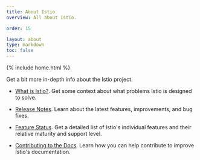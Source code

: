 ```yaml
---
title: About Istio
overview: All about Istio.

order: 15

layout: about
type: markdown
toc: false
---
```

{% include home.html %}

Get a bit more in-depth info about the Istio project.

- [What is Istio?]({{home}}/about/intro.html). Get some context about what problems Istio is designed to solve.

- [Release Notes]({{home}}/about/notes/). Learn about the latest features, improvements, and bug fixes.

- [Feature Status]({{home}}/about/feature-stages.html). Get a detailed list of Istio's individual features and their relative
maturity and support level.

- [Contributing to the Docs]({{home}}/about/contribute/). Learn how you can help contribute to improve Istio's documentation.
